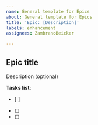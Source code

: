 ```yaml
---
name: General template for Epics
about: General template for Epics
title: 'Epic: [Description]'
labels: enhancement
assignees: ZambranoBeicker

---
```


## Epic title

Description (optional)

**Tasks list**:
- [ ]
- [ ]
- [ ]
